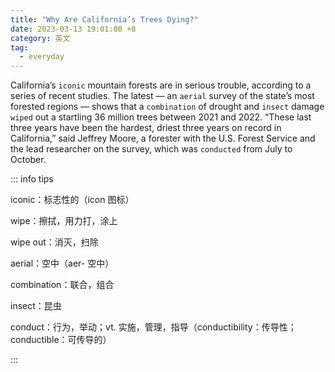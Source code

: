 ```yaml
---
title: "Why Are California’s Trees Dying?"
date: 2023-03-13 19:01:00 +8
category: 英文
tag:
  - everyday
---
```


California’s `iconic` mountain forests are in serious trouble, according to a series of recent studies. The latest — an `aerial` survey of the state’s most forested regions — shows that a `combination` of drought and `insect` damage `wiped` out a startling 36 million trees between 2021 and 2022. “These last three years have been the hardest, driest three years on record in California,” said Jeffrey Moore, a forester with the U.S. Forest Service and the lead researcher on the survey, which was `conducted` from July to October.

::: info tips

iconic：标志性的（icon 图标）

wipe：擦拭，用力打，涂上

wipe out：消灭，扫除

aerial：空中（aer- 空中）

combination：联合，组合

insect：昆虫

conduct：行为，举动；vt. 实施，管理，指导（conductibility：传导性；conductible：可传导的）

:::
